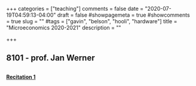 +++
categories = ["teaching"]
comments = false
date = "2020-07-19T04:59:13-04:00"
draft = false
#showpagemeta = true
#showcomments = true
slug = ""
#tags = ["gavin", "belson", "hooli", "hardware"]
title = "Microeconomics 2020-2021"
description = ""

+++

##  8101 - prof. Jan Werner <h2> 
**[Recitation 1](/book.pdf)**
  

